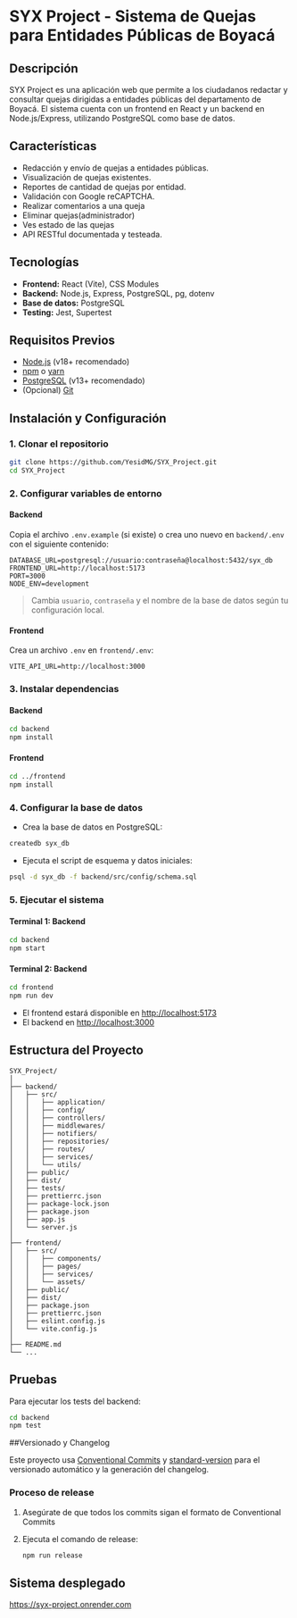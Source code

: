# SYX Project - Sistema de Quejas para Entidades Públicas de Boyacá

## Descripción

SYX Project es una aplicación web que permite a los ciudadanos redactar y consultar quejas dirigidas a entidades públicas del departamento de Boyacá. El sistema cuenta con un frontend en React y un backend en Node.js/Express, utilizando PostgreSQL como base de datos.

## Características

- Redacción y envío de quejas a entidades públicas.
- Visualización de quejas existentes.
- Reportes de cantidad de quejas por entidad.
- Validación con Google reCAPTCHA.
- Realizar comentarios a una queja
- Eliminar quejas(administrador)
- Ves estado de las quejas 
- API RESTful documentada y testeada.

## Tecnologías

- **Frontend:** React (Vite), CSS Modules
- **Backend:** Node.js, Express, PostgreSQL, pg, dotenv
- **Base de datos:** PostgreSQL
- **Testing:** Jest, Supertest

## Requisitos Previos

- [Node.js](https://nodejs.org/) (v18+ recomendado)
- [npm](https://www.npmjs.com/) o [yarn](https://yarnpkg.com/)
- [PostgreSQL](https://www.postgresql.org/) (v13+ recomendado)
- (Opcional) [Git](https://git-scm.com/)

## Instalación y Configuración

### 1. Clonar el repositorio

```sh
git clone https://github.com/YesidMG/SYX_Project.git
cd SYX_Project
```

### 2. Configurar variables de entorno

#### Backend

Copia el archivo `.env.example` (si existe) o crea uno nuevo en `backend/.env` con el siguiente contenido:

```
DATABASE_URL=postgresql://usuario:contraseña@localhost:5432/syx_db
FRONTEND_URL=http://localhost:5173
PORT=3000
NODE_ENV=development
```

> Cambia `usuario`, `contraseña` y el nombre de la base de datos según tu configuración local.

#### Frontend

Crea un archivo `.env` en `frontend/.env`:

```
VITE_API_URL=http://localhost:3000
```

### 3. Instalar dependencias

#### Backend

```sh
cd backend
npm install
```

#### Frontend

```sh
cd ../frontend
npm install
```

### 4. Configurar la base de datos

- Crea la base de datos en PostgreSQL:

```sh
createdb syx_db
```

- Ejecuta el script de esquema y datos iniciales:

```sh
psql -d syx_db -f backend/src/config/schema.sql
```

### 5. Ejecutar el sistema

#### Terminal 1: Backend

```sh
cd backend
npm start
```

#### Terminal 2: Backend

```sh
cd frontend
npm run dev
```

- El frontend estará disponible en [http://localhost:5173](http://localhost:5173)
- El backend en [http://localhost:3000](http://localhost:3000)

## Estructura del Proyecto

```
SYX_Project/
│
├── backend/
│   ├── src/
│   │   ├── application/
│   │   ├── config/
│   │   ├── controllers/
│   │   ├── middlewares/
│   │   ├── notifiers/
│   │   ├── repositories/
│   │   ├── routes/
│   │   ├── services/
│   │   └── utils/  
│   ├── public/
│   ├── dist/
│   ├── tests/
│   ├── prettierrc.json
│   ├── package-lock.json
│   ├── package.json
│   ├── app.js 
│   └── server.js
│
├── frontend/
│   ├── src/
│   │   ├── components/
│   │   ├── pages/
│   │   ├── services/
│   │   └── assets/
│   ├── public/
│   ├── dist/
│   ├── package.json
│   ├── prettierrc.json
│   ├── eslint.config.js
│   └── vite.config.js
│
├── README.md
└── ...
```

## Pruebas

Para ejecutar los tests del backend:

```sh
cd backend
npm test
```
##Versionado y Changelog

Este proyecto usa [Conventional Commits](https://www.conventionalcommits.org/es/v1.0.0/) y [standard-version](https://github.com/conventional-changelog/standard-version) para el versionado automático y la generación del changelog.

### Proceso de release

1. Asegúrate de que todos los commits sigan el formato de Conventional Commits

2. Ejecuta el comando de release:
   ```bash
   npm run release


## Sistema desplegado
https://syx-project.onrender.com


